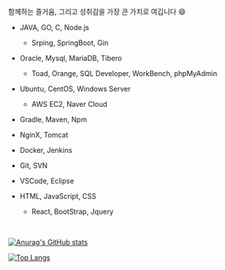 함께하는 즐거움, 그리고 성취감을 가장 큰 가치로 여깁니다 😄

- JAVA, GO, C, Node.js
  - Srping, SpringBoot, Gin
- Oracle, Mysql, MariaDB, Tibero
  - Toad, Orange, SQL Developer, WorkBench, phpMyAdmin
- Ubuntu, CentOS, Windows Server 
  - AWS EC2, Naver Cloud 
- Gradle, Maven, Npm
- NginX, Tomcat
- Docker, Jenkins
- Git, SVN
- VSCode, Eclipse

- HTML, JavaScript, CSS
  - React, BootStrap, Jquery
<br>




[![Anurag's GitHub stats](https://github-readme-stats.vercel.app/api?username=basepage90)](https://github.com/basepage90)


[![Top Langs](https://github-readme-stats.vercel.app/api/top-langs/?username=basepage90&layout=compact)](https://github.com/basepage90)
<!--
**basepage90/basepage90** is a ✨ _special_ ✨ repository because its `README.md` (this file) appears on your GitHub profile.

Here are some ideas to get you started:

- 🔭 I’m currently working on ...
- 🌱 I’m currently learning ...
- 👯 I’m looking to collaborate on ...
- 🤔 I’m looking for help with ...
- 💬 Ask me about ...
- 📫 How to reach me: ...
- 😄 Pronouns: ...
- ⚡ Fun fact: ...
-->
